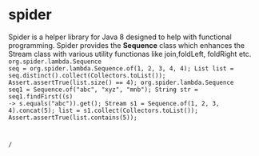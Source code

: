 # spider

Spider is a helper library for Java 8 designed to help with functional programming.
Spider provides the <b>Sequence</b> class which enhances the Stream class with various utility functionas like
join,foldLeft, foldRight etc.
<code>
        org.spider.lambda.Sequence<Integer> seq = org.spider.lambda.Sequence.of(1, 2, 3, 4, 4);
        List<Integer> list = seq.distinct().collect(Collectors.toList());
        Assert.assertTrue(list.size() == 4);
        org.spider.lambda.Sequence<String> seq1 = Sequence.of("abc", "xyz", "mnb");
        String str = seq1.findFirst((s) -> s.equals("abc")).get();
        Stream<Integer> s1 = Sequence.of(1, 2, 3, 4).concat(5);
        list = s1.collect(Collectors.toList());
        Assert.assertTrue(list.contains(5));
        

/<code>
